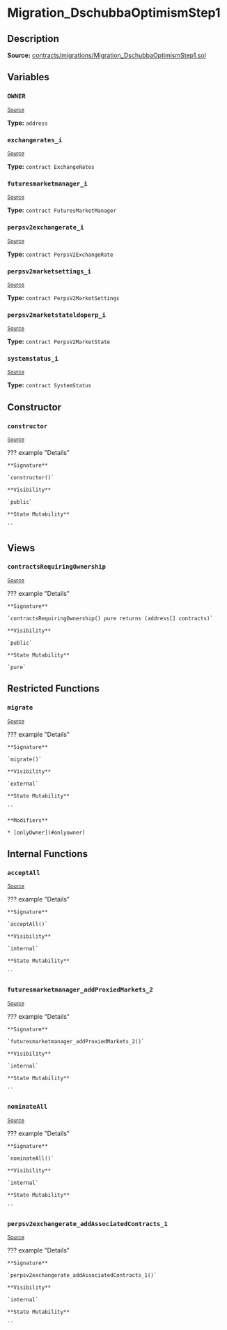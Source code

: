 # Migration_DschubbaOptimismStep1

## Description

**Source:** [contracts/migrations/Migration_DschubbaOptimismStep1.sol](https://github.com/Synthetixio/synthetix/tree/v2.92.0-alpha/contracts/migrations/Migration_DschubbaOptimismStep1.sol)

## Variables

### `OWNER`

<sub>[Source](https://github.com/Synthetixio/synthetix/tree/v2.92.0-alpha/contracts/migrations/Migration_DschubbaOptimismStep1.sol#L19)</sub>

**Type:** `address`

### `exchangerates_i`

<sub>[Source](https://github.com/Synthetixio/synthetix/tree/v2.92.0-alpha/contracts/migrations/Migration_DschubbaOptimismStep1.sol#L40)</sub>

**Type:** `contract ExchangeRates`

### `futuresmarketmanager_i`

<sub>[Source](https://github.com/Synthetixio/synthetix/tree/v2.92.0-alpha/contracts/migrations/Migration_DschubbaOptimismStep1.sol#L32)</sub>

**Type:** `contract FuturesMarketManager`

### `perpsv2exchangerate_i`

<sub>[Source](https://github.com/Synthetixio/synthetix/tree/v2.92.0-alpha/contracts/migrations/Migration_DschubbaOptimismStep1.sol#L29)</sub>

**Type:** `contract PerpsV2ExchangeRate`

### `perpsv2marketsettings_i`

<sub>[Source](https://github.com/Synthetixio/synthetix/tree/v2.92.0-alpha/contracts/migrations/Migration_DschubbaOptimismStep1.sol#L35)</sub>

**Type:** `contract PerpsV2MarketSettings`

### `perpsv2marketstateldoperp_i`

<sub>[Source](https://github.com/Synthetixio/synthetix/tree/v2.92.0-alpha/contracts/migrations/Migration_DschubbaOptimismStep1.sol#L26)</sub>

**Type:** `contract PerpsV2MarketState`

### `systemstatus_i`

<sub>[Source](https://github.com/Synthetixio/synthetix/tree/v2.92.0-alpha/contracts/migrations/Migration_DschubbaOptimismStep1.sol#L38)</sub>

**Type:** `contract SystemStatus`

## Constructor

### `constructor`

<sub>[Source](https://github.com/Synthetixio/synthetix/tree/v2.92.0-alpha/contracts/migrations/Migration_DschubbaOptimismStep1.sol#L46)</sub>

??? example "Details"

    **Signature**

    `constructor()`

    **Visibility**

    `public`

    **State Mutability**

    ``

## Views

### `contractsRequiringOwnership`

<sub>[Source](https://github.com/Synthetixio/synthetix/tree/v2.92.0-alpha/contracts/migrations/Migration_DschubbaOptimismStep1.sol#L48)</sub>

??? example "Details"

    **Signature**

    `contractsRequiringOwnership() pure returns (address[] contracts)`

    **Visibility**

    `public`

    **State Mutability**

    `pure`

## Restricted Functions

### `migrate`

<sub>[Source](https://github.com/Synthetixio/synthetix/tree/v2.92.0-alpha/contracts/migrations/Migration_DschubbaOptimismStep1.sol#L58)</sub>

??? example "Details"

    **Signature**

    `migrate()`

    **Visibility**

    `external`

    **State Mutability**

    ``

    **Modifiers**

    * [onlyOwner](#onlyowner)

## Internal Functions

### `acceptAll`

<sub>[Source](https://github.com/Synthetixio/synthetix/tree/v2.92.0-alpha/contracts/migrations/Migration_DschubbaOptimismStep1.sol#L184)</sub>

??? example "Details"

    **Signature**

    `acceptAll()`

    **Visibility**

    `internal`

    **State Mutability**

    ``

### `futuresmarketmanager_addProxiedMarkets_2`

<sub>[Source](https://github.com/Synthetixio/synthetix/tree/v2.92.0-alpha/contracts/migrations/Migration_DschubbaOptimismStep1.sol#L209)</sub>

??? example "Details"

    **Signature**

    `futuresmarketmanager_addProxiedMarkets_2()`

    **Visibility**

    `internal`

    **State Mutability**

    ``

### `nominateAll`

<sub>[Source](https://github.com/Synthetixio/synthetix/tree/v2.92.0-alpha/contracts/migrations/Migration_DschubbaOptimismStep1.sol#L191)</sub>

??? example "Details"

    **Signature**

    `nominateAll()`

    **Visibility**

    `internal`

    **State Mutability**

    ``

### `perpsv2exchangerate_addAssociatedContracts_1`

<sub>[Source](https://github.com/Synthetixio/synthetix/tree/v2.92.0-alpha/contracts/migrations/Migration_DschubbaOptimismStep1.sol#L198)</sub>

??? example "Details"

    **Signature**

    `perpsv2exchangerate_addAssociatedContracts_1()`

    **Visibility**

    `internal`

    **State Mutability**

    ``
